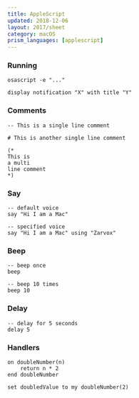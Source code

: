 ```yaml
---
title: AppleScript
updated: 2018-12-06
layout: 2017/sheet
category: macOS
prism_languages: [applescript]
---
```


### Running

```applescript
osascript -e "..."
```

```applescript
display notification "X" with title "Y"
```

### Comments

```applescript
-- This is a single line comment
```

```applescript
# This is another single line comment
```

```applescript
(*
This is
a multi
line comment
*)
```

### Say

```applescript
-- default voice
say "Hi I am a Mac"
```

```applescript
-- specified voice
say "Hi I am a Mac" using "Zarvox"
```

### Beep

```applescript
-- beep once
beep
```

```applescript
-- beep 10 times
beep 10
```

### Delay

```applescript
-- delay for 5 seconds
delay 5
```

### Handlers

```applescript
on doubleNumber(n)
	return n * 2
end doubleNumber

set doubledValue to my doubleNumber(2)
```
